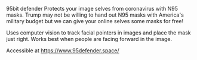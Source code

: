  95bit defender
 Protects your image selves from coronavirus with N95 masks.
 Trump may not be willing to hand out N95 masks with America's military budget but we can give your online selves some masks for free!
 
 Uses computer vision to track facial pointers in images and place the mask just right. Works best when people are facing forward in the image.
 
 Accessible at https://www.95defender.space/
